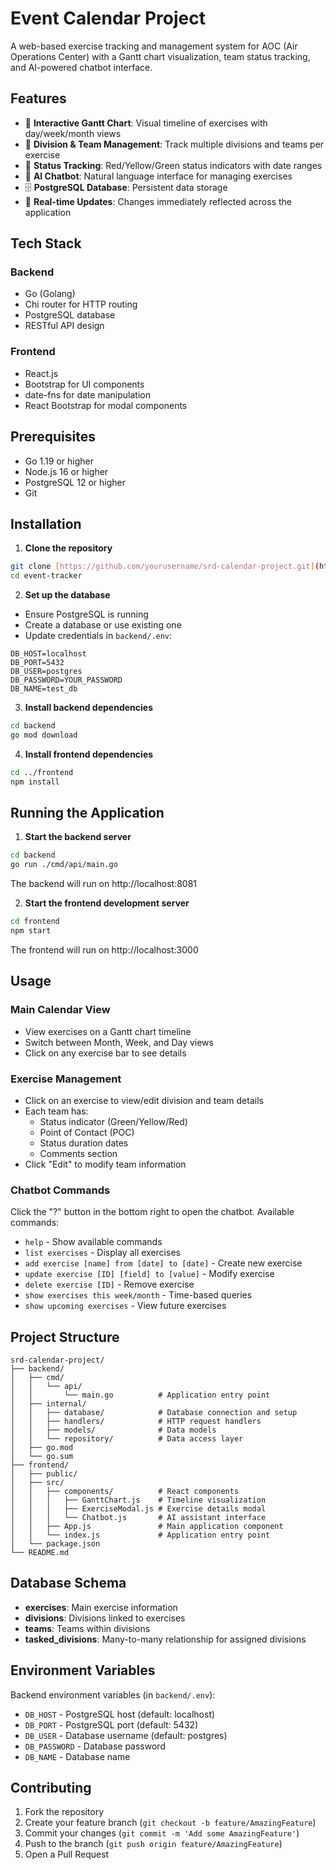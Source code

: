 # Event Calendar Project

A web-based exercise tracking and management system for AOC (Air Operations Center) with a Gantt chart visualization, team status tracking, and AI-powered chatbot interface.

## Features

- 📅 **Interactive Gantt Chart**: Visual timeline of exercises with day/week/month views
- 👥 **Division & Team Management**: Track multiple divisions and teams per exercise
- 🚦 **Status Tracking**: Red/Yellow/Green status indicators with date ranges
- 💬 **AI Chatbot**: Natural language interface for managing exercises
- 🗄️ **PostgreSQL Database**: Persistent data storage
- 🔄 **Real-time Updates**: Changes immediately reflected across the application

## Tech Stack

### Backend
- Go (Golang)
- Chi router for HTTP routing
- PostgreSQL database
- RESTful API design

### Frontend
- React.js
- Bootstrap for UI components
- date-fns for date manipulation
- React Bootstrap for modal components

## Prerequisites

- Go 1.19 or higher
- Node.js 16 or higher
- PostgreSQL 12 or higher
- Git

## Installation

1. **Clone the repository**
```bash
git clone [https://github.com/yourusername/srd-calendar-project.git](https://github.com/Dcarter15/Event-Tracker.git)
cd event-tracker
```

2. **Set up the database**
- Ensure PostgreSQL is running
- Create a database or use existing one
- Update credentials in `backend/.env`:
```env
DB_HOST=localhost
DB_PORT=5432
DB_USER=postgres
DB_PASSWORD=YOUR_PASSWORD
DB_NAME=test_db
```

3. **Install backend dependencies**
```bash
cd backend
go mod download
```

4. **Install frontend dependencies**
```bash
cd ../frontend
npm install
```

## Running the Application

1. **Start the backend server**
```bash
cd backend
go run ./cmd/api/main.go
```
The backend will run on http://localhost:8081

2. **Start the frontend development server**
```bash
cd frontend
npm start
```
The frontend will run on http://localhost:3000

## Usage

### Main Calendar View
- View exercises on a Gantt chart timeline
- Switch between Month, Week, and Day views
- Click on any exercise bar to see details

### Exercise Management
- Click on an exercise to view/edit division and team details
- Each team has:
  - Status indicator (Green/Yellow/Red)
  - Point of Contact (POC)
  - Status duration dates
  - Comments section
- Click "Edit" to modify team information

### Chatbot Commands
Click the "?" button in the bottom right to open the chatbot. Available commands:

- `help` - Show available commands
- `list exercises` - Display all exercises
- `add exercise [name] from [date] to [date]` - Create new exercise
- `update exercise [ID] [field] to [value]` - Modify exercise
- `delete exercise [ID]` - Remove exercise
- `show exercises this week/month` - Time-based queries
- `show upcoming exercises` - View future exercises

## Project Structure

```
srd-calendar-project/
├── backend/
│   ├── cmd/
│   │   └── api/
│   │       └── main.go          # Application entry point
│   ├── internal/
│   │   ├── database/            # Database connection and setup
│   │   ├── handlers/            # HTTP request handlers
│   │   ├── models/              # Data models
│   │   └── repository/          # Data access layer
│   ├── go.mod
│   └── go.sum
├── frontend/
│   ├── public/
│   ├── src/
│   │   ├── components/          # React components
│   │   │   ├── GanttChart.js    # Timeline visualization
│   │   │   ├── ExerciseModal.js # Exercise details modal
│   │   │   └── Chatbot.js       # AI assistant interface
│   │   ├── App.js               # Main application component
│   │   └── index.js             # Application entry point
│   └── package.json
└── README.md
```

## Database Schema

- **exercises**: Main exercise information
- **divisions**: Divisions linked to exercises
- **teams**: Teams within divisions
- **tasked_divisions**: Many-to-many relationship for assigned divisions

## Environment Variables

Backend environment variables (in `backend/.env`):
- `DB_HOST` - PostgreSQL host (default: localhost)
- `DB_PORT` - PostgreSQL port (default: 5432)
- `DB_USER` - Database username (default: postgres)
- `DB_PASSWORD` - Database password
- `DB_NAME` - Database name

## Contributing

1. Fork the repository
2. Create your feature branch (`git checkout -b feature/AmazingFeature`)
3. Commit your changes (`git commit -m 'Add some AmazingFeature'`)
4. Push to the branch (`git push origin feature/AmazingFeature`)
5. Open a Pull Request
